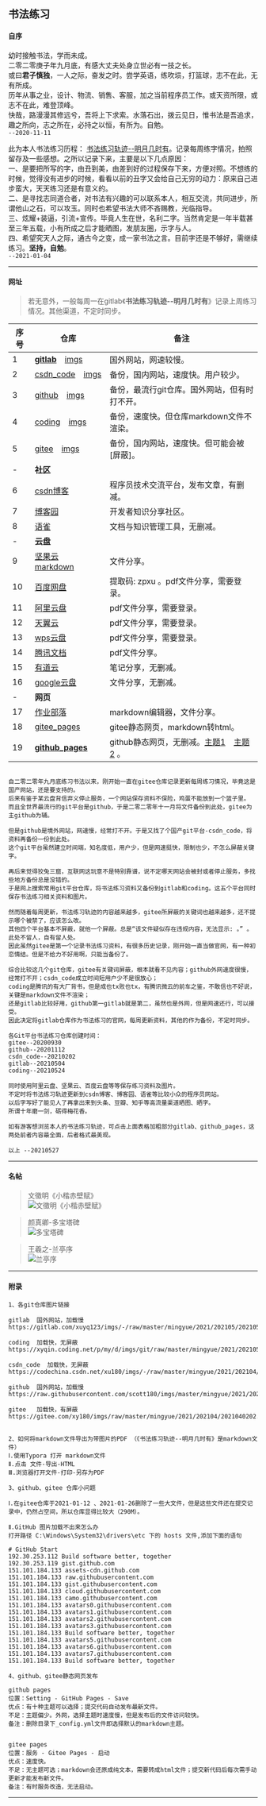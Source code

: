 ## 书法练习

#### 自序

幼时接触书法，学而未成。 <br/>
二零二零庚子年九月底，有感大丈夫处身立世必有一技之长。 <br/>
或曰**君子慎独**，一人之际，奋发之时。尝学英语，练吹埙，打篮球，志不在此，无有所成。 <br/>
历年从事之业，设计、物流、销售、客服，加之当前程序员工作。或天资所限，或志不在此，难登顶峰。 <br/>
快哉，路漫漫其修远兮，吾将上下求索。水落石出，拨云见日，惟书法是吾追求，趣之所向，志之所在，必持之以恒，有所为。自勉。   <br/>
`--2020-11-11`


此为本人书法练习历程： [书法练习轨迹--明月几时有]( https://scott180.github.io/calligraphy/%E4%B9%A6%E6%B3%95%E7%BB%83%E4%B9%A0%E8%BD%A8%E8%BF%B9--%E6%98%8E%E6%9C%88%E5%87%A0%E6%97%B6%E6%9C%89 )。记录每周练字情况，拍照留存及一些感想。之所以记录下来，主要是以下几点原因：  <br/>
一、是要把所写的字，由丑到美，由差到好的过程保存下来，方便对照。不想练的时候，觉得没有进步的时候，看看以前的丑字又会给自己无穷的动力：原来自己进步蛮大，天天练习还是有意义的。 <br/>
二、是寻找志同道合者，对书法有兴趣的可以联系本人，相互交流，共同进步，所谓他山之石，可以攻玉。同时也希望书法大师不吝赐教，光临指导。 <br/>
三、炫耀+装逼，引流+宣传。毕竟人生在世，名利二字。当然肯定是一年半载甚至三年五载，小有所成之后才能晒图，发朋友圈，示字与人。 <br/>
四、希望究天人之际，通古今之变，成一家书法之言。目前字还是不够好，需继续练习。**坚持，自勉**。   <br/>
`--2021-01-04`

---

#### 网址

> 若无意外，一般每周一在gitlab《**书法练习轨迹--明月几时有**》记录上周练习情况。其他渠道，不定时同步。

| 序号 | 仓库                                                			      |  备注             			                 |
| ---  | -------------------------------------------------------------        |  -----------------------------------         |
| 1    | [**gitlab**]( https://gitlab.com/xuyq123/calligraphy ) &ensp; [imgs]( https://gitlab.com/xuyq123/imgs )                 		|  国外网站，网速较慢。                            |
| 2    | [csdn_code]( https://codechina.csdn.net/xu180/calligraphy ) &ensp; [imgs]( https://codechina.csdn.net/xu180/imgs )  			|  备份，国内网站，速度快。用户较少。        	   |
| 3    | [github]( https://github.com/scott180/calligraphy ) &ensp; [imgs]( https://github.com/scott180/imgs ) 			  			    |  备份，最流行git仓库。国外网站，但有时打不开。   |
| 4    | [coding]( https://xyqin.coding.net/public/my/calligraphy/git ) &ensp; [imgs]( https://xyqin.coding.net/public/my/imgs/git )	|  备份，速度快。但仓库markdown文件不渲染。		   |
| 5    | [gitee]( https://gitee.com/xy180/calligraphy ) &ensp; [imgs]( https://gitee.com/xy180/imgs )                        			|  备份，国内网站，速度快。但可能会被[屏蔽]。      |
| -    | **社区**                        |                                    |
| 6    | [csdn博客]( https://blog.csdn.net/xu180/article/details/113602103 )  |  程序员技术交流平台，发布文章，有删减。      |
| 7    | [博客园]( https://www.cnblogs.com/scott123/p/14729493.html )         |  开发者知识分享社区。                        |
| 8    | [语雀]( https://www.yuque.com/longguang123/ccgbto/cbq9u0 )           |  文档与知识管理工具，无删减。                |
| -    | **云盘**                        |                                    |
| 9    | [坚果云]( https://www.jianguoyun.com/p/DTnLeQEQxP-NBhjNrfED ) &ensp; [markdown]( https://www.jianguoyun.com/p/DfYHsfUQxP-NBhjOrfED )                               |  文件分享。  |
| 10   | [百度网盘]( https://pan.baidu.com/s/1dOJMgeZAyCYolEflsKIOPQ )        | 提取码: zpxu 。pdf文件分享，需要登录。       |
| 11   | [阿里云盘]( https://www.aliyundrive.com/s/g8Fs1Fm2XVN )              | pdf文件分享，需要登录。                      |
| 12   | [天翼云]( https://cloud.189.cn/t/RRBbumb2MB7b )                      | pdf文件分享，需要登录。                      |
| 13   | [wps云盘]( https://www.kdocs.cn/l/cpUDGjX6765H )                     | pdf文件分享，需要登录。                      |
| 14   | [腾讯文档]( https://docs.qq.com/pdf/DVmxKTG5YZHZBUGlx )              | pdf文件分享。                                |
| 15   | [有道云]( http://note.youdao.com/s/V7b1jHjB )                        | 笔记分享，无删减。               	         |
| 16   | [google云盘]( https://drive.google.com/file/d/1Ubx-Rz3Xwhn48PEXMx-BmWrJGyIAzNfn/view?usp=sharing )                  |  文件分享，无删减。                          |
| -    | **网页**                        |                                    |
| 17   | [作业部落]( https://www.zybuluo.com/scott180/note/1793757 )          | markdown编辑器，文件分享。                   |
| 18   | [gitee_pages]( http://xy180.gitee.io/imgs/calligraphy/%E4%B9%A6%E6%B3%95%E7%BB%83%E4%B9%A0%E8%BD%A8%E8%BF%B9--%E6%98%8E%E6%9C%88%E5%87%A0%E6%97%B6%E6%9C%89.html ) | gitee静态网页，markdown转html。 |
| 19   | [**github_pages**]( https://scott180.github.io/calligraphy/%E4%B9%A6%E6%B3%95%E7%BB%83%E4%B9%A0%E8%BD%A8%E8%BF%B9--%E6%98%8E%E6%9C%88%E5%87%A0%E6%97%B6%E6%9C%89 ) | github静态网页，无删减。[主题1]( https://scott180.github.io/calligraphy1/%E4%B9%A6%E6%B3%95%E7%BB%83%E4%B9%A0%E8%BD%A8%E8%BF%B9--%E6%98%8E%E6%9C%88%E5%87%A0%E6%97%B6%E6%9C%89 ) &ensp; [主题2]( https://scott180.github.io/calligraphy2/%E4%B9%A6%E6%B3%95%E7%BB%83%E4%B9%A0%E8%BD%A8%E8%BF%B9--%E6%98%8E%E6%9C%88%E5%87%A0%E6%97%B6%E6%9C%89 ) 。      |

```

自二零二零年九月底练习书法以来，刚开始一直在gitee仓库记录更新每周练习情况，毕竟这是国产网站，还是要支持的。
后来有鉴于某云盘背信弃义停止服务，一个网站保存资料不保险，鸡蛋不能放到一个篮子里。
而且全世界最流行的git平台是github，于是二零二零年十一月将文件备份到此处，gitee为主github为辅。

但是github是境外网站，网速慢，经常打不开。于是又找了个国产git平台-csdn_code，将资料再备份一份到此处。
这个git平台虽然建立时间端，知名度低，用户少，但是网速挺快，限制也少，不怎么屏蔽关键字。

再后来觉得狡兔三窟，互联网这玩意不是特别靠谱，说不定哪天网站会被封或者停止服务，多找些地方备份总是没错的。
于是网上搜索常用git平台仓库，将书法练习资料又备份到gitlab和coding。这五个平台同时保存书法练习相关资料和图片。

然而随着每周更新，书法练习轨迹的内容越来越多，gitee所屏蔽的关键词也越来越多，还不提示哪个被禁了，应该怎么改。
其他四个平台基本不屏蔽，就他一个屏蔽。总是“该文件疑似存在违规内容，无法显示: 。” 。此处不留人，自有留人处。
因此虽然gitee是第一个记录书法练习资料，有很多历史记录，刚开始一直当做官网，有一种初恋情结。但是不给力不好用啊，只能当备份了。

综合比较这几个git仓库，gitee有关键词屏蔽，根本就看不见内容；github外网速度很慢，经常打不开；csdn_code成立时间短用户少不是很放心；
coding是腾讯的有大厂背书，但是成也tx败也tx，有腾讯微云的前车之鉴，不敢信也不好说，关键是markdown文件不渲染；
还是gitlab比较好用，github第一gitlab就是第二，虽然也是外网，但是网速还行，可以接受。
因此决定将gitlab仓库作为书法练习的官网，每周更新资料，其他的作为备份，不定时同步。

各Git平台书法练习仓库创建时间：
gitee--20200930
github--20201112
csdn_code--20210202
gitlab--20210504
coding--20210524

同时使用阿里云盘、坚果云、百度云盘等等保存练习资料及图片。  
不定时将书法练习轨迹更新到csdn博客、博客园、语雀等比较小众的程序员网站。
以后字写好了能见人了再拿出来到头条、豆瓣、知乎等高流量渠道晒图、晒字。
所谓十年磨一剑，砺得梅花香。

如有游客想浏览本人的书法练习轨迹，可点击上面表格加粗部分gitlab、github_pages，这两处前者内容最全面，后者格式最美观。

以上 --20210527

```
---

#### 名帖

> 文徵明《小楷赤壁赋》 <br/>
![文徵明《小楷赤壁赋》]( ./书法字帖/文徵明《小楷赤壁赋》.jpg)

> 颜真卿-多宝塔碑 <br/>
![多宝塔碑]( ./书法字帖/多宝塔碑.jpg)

> 王羲之-兰亭序 <br/>
![兰亭序]( ./书法字帖/兰亭序.jpg)

---

#### 附录

```
1、各git仓库图片链接

gitlab  国外网站，加载慢
https://gitlab.com/xuyq123/imgs/-/raw/master/mingyue/2021/202105/2021050202.jpg

coding  加载快，无屏蔽
https://xyqin.coding.net/p/my/d/imgs/git/raw/master/mingyue/2021/202105/2021042601.jpg

csdn_code  加载快，无屏蔽
https://codechina.csdn.net/xu180/imgs/-/raw/master/mingyue/2021/202104/2021042504.jpg

github  国外网站，加载慢
https://raw.githubusercontent.com/scott180/imgs/master/mingyue/2021/202104/2021042501.jpg

gitee   加载快，有屏蔽
https://gitee.com/xy180/imgs/raw/master/mingyue/2021/202104/2021040202.jpg


```

```
2、如何将markdown文件导出为带图片的PDF （《书法练习轨迹--明月几时有》是markdown文件）
Ⅰ.使用Typora 打开 markdown文件
Ⅱ.点击 文件-导出-HTML
Ⅲ.浏览器打开文件-打印-另存为PDF
```

```
3、github、gitee 仓库小问题

Ⅰ.在gitee仓库于2021-01-12 、2021-01-26删除了一些大文件，但是这些文件还在提交记录中，仍然占空间，所以仓库显得比较大（290M）。

Ⅱ.GitHub 图片加载不出来怎么办
打开路径 C:\Windows\System32\drivers\etc 下的 hosts 文件,添加下面的语句

# GitHub Start 
192.30.253.112 Build software better, together 
192.30.253.119 gist.github.com
151.101.184.133 assets-cdn.github.com
151.101.184.133 raw.githubusercontent.com
151.101.184.133 gist.githubusercontent.com
151.101.184.133 cloud.githubusercontent.com
151.101.184.133 camo.githubusercontent.com
151.101.184.133 avatars0.githubusercontent.com
151.101.184.133 avatars1.githubusercontent.com
151.101.184.133 avatars2.githubusercontent.com
151.101.184.133 avatars3.githubusercontent.com
151.101.184.133 Build software better, together
151.101.184.133 avatars5.githubusercontent.com
151.101.184.133 avatars6.githubusercontent.com
151.101.184.133 avatars7.githubusercontent.com
151.101.184.133 Build software better, together
```


```
4、github、gitee静态网页发布 

github pages 
位置：Setting - GitHub Pages - Save
优点：有十种主题可以选择；提交代码自动发布最新文件。
不足：主题偏少。外网，选择主题时速度慢，但是发布后的文件访问较快。
备注：删除目录下_config.yml文件即选择默认的markdown主题。


gitee pages   
位置：服务 - Gitee Pages - 启动
优点：速度快。
不足：无主题可选；markdown会还原成纯文本，需要转成html文件；提交新代码后每次需手动更新才能发布新文件。
备注：有时服务改造，无法启动。

```

***

